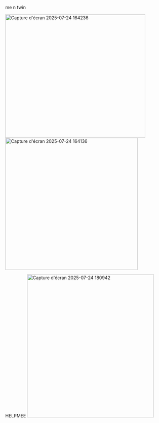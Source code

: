 me n twin

<img width="442" height="390" alt="Capture d'écran 2025-07-24 164236" src="https://github.com/user-attachments/assets/37c08918-4812-4fee-985e-7af8cbc42c94" />

<img width="418" height="417" alt="Capture d'écran 2025-07-24 164136" src="https://github.com/user-attachments/assets/b7cd64ae-5ae9-458a-aec9-1ed722bd0dad" />

HELPMEE
<img width="400" height="452" alt="Capture d'écran 2025-07-24 180942" src="https://github.com/user-attachments/assets/5cfdbf2e-a6f9-4887-9694-b2e4fee215cf" />

